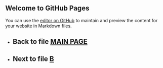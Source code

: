 ## Welcome to GitHub Pages

You can use the [editor on GitHub](https://github.com/samuelbetio/alphabet.file/edit/master/A/README.md) to maintain and preview the content for your website in Markdown files.

- ## **Back** to file [MAIN PAGE](../README.md)

- ## **Next** to file [B](B/)


